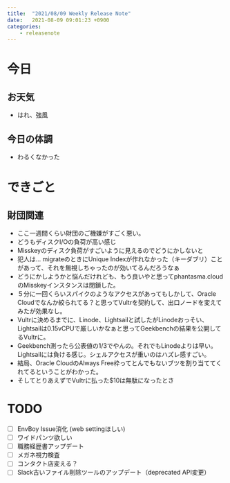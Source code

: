 ```yaml
---
title:  "2021/08/09 Weekly Release Note"
date:   2021-08-09 09:01:23 +0900
categories:
    - releasenote
---
```

# 今日

## お天気

* はれ、強風

## 今日の体調

* わるくなかった

# できごと

## 財団関連

* ここ一週間くらい財団のご機嫌がすごく悪い。
* どうもディスクI/Oの負荷が高い感じ
* Misskeyのディスク負荷がすごいように見えるのでどうにかしないと
* 犯人は… migrateのときにUnique Indexが作れなかった（キーダブリ）ことがあって、それを無視しちゃったのが効いてるんだろうなぁ
* どうにかしようかと悩んだけれども、もう良いやと思ってphantasma.cloudのMisskeyインスタンスは閉鎖した。
* ５分に一回くらいスパイクのようなアクセスがあってもしかして、Oracle Cloudでなんか絞られてる？と思ってVultrを契約して、出口ノードを変えてみたが効果なし。
* Vultrに決めるまでに、Linode、Lightsailと試したがLinodeおっそい、Lightsailは0.15vCPUで厳しいかなぁと思ってGeekbenchの結果を公開してるVultrに。
* Geekbench測ったら公表値の1/3でやんの。それでもLinodeよりは早い。Lightsailには負ける感じ。シェルアクセスが重いのはハズレ感すごい。
* 結局、Oracle CloudのAlways Free枠ってとんでもないブツを割り当ててくれてるということがわかった。
* そしてとりあえずでVultrに払った$10は無駄になったとさ

# TODO 

- [ ] EnvBoy Issue消化 (web settingほしい)
- [ ] ワイドパンツ欲しい
- [ ] 職務経歴書アップデート
- [ ] メガネ視力検査
- [ ] コンタクト店変える？
- [ ] Slack古いファイル削除ツールのアップデート（deprecated API変更）
